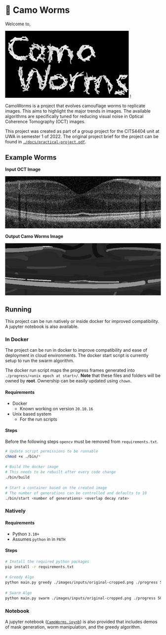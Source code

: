 # 🐛 Camo Worms
Welcome to,

<img src="example-results/Text/camoworms.gif" width="400"> !


CamoWorms is a project that evolves camouflage worms to replicate images. This aims to highlight the major trends in images. The available algorithms are specifically tuned for reducing visual noise in Optical Coherence Tomography (OCT) images.

This project was created as part of a group project for the CITS4404 unit at UWA in semester 1 of 2022. The original project brief for the project can be found in [`./docs/practical-project.pdf`](./docs/practical-project.pdf).

## Example Worms
**Input OCT Image**

![Original image](example-inputs/original-cropped.png)

**Output Camo Worms Image**

![Image created using worms](example-results/original-cropped.png)

## Running

This project can be run natively or inside docker for improved compatibility.
A jupyter notebook is also available.

### In Docker

The project can be run in docker to improve compatibility and ease of deployment in cloud environments.
The docker start script is currently setup to run the swarm algorithm.

The docker run script maps the progress frames generated into `./progress/<unix epoch at start>/`.
**Note** that these files and folders will be owned by **root**.
Ownership can be easily updated using `chown`.

#### Requirements

- Docker
    - Known working on version `20.10.16`
- Unix based system
    - For the run scripts

#### Steps

Before the following steps `opencv` must be removed from `requirements.txt`.

```bash
# Update script permissions to be runnable
chmod +x ./bin/*

# Build the docker image
# This needs to be rebuilt after every code change
./bin/build

# Start a container based on the created image
# The number of generations can be controlled and defaults to 10
./bin/start <number of generations> <overlap decay rate>
```

### Natively

#### Requirements

- Python `3.10+`
- Assumes `python` in in `PATH`

#### Steps

```bash
# Install the required python packages
pip install -r requirements.txt

# Greedy Algo
python main.py greedy ./images/inputs/original-cropped.png ./progress 50 50

# Swarm Algo
python main.py swarm ./images/inputs/original-cropped.png ./progress 50 0.9
```

### Notebook

A jupyter notebook ([`CamoWorms.ipynb`](./CamoWorms.ipynb)) is also provided that includes demos of mask generation, worm manipulation, and the greedy algorithm.
